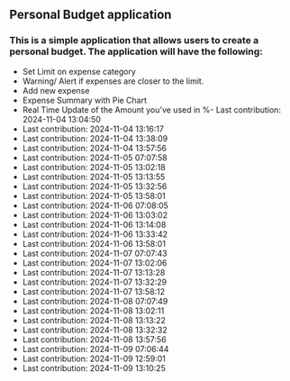 ## Personal Budget application

### This is a simple application that allows users to create a personal budget. The application will have the following:

- Set Limit on expense category
- Warning/ Alert if expenses are closer to the limit.
- Add new expense
- Expense Summary with Pie Chart
- Real Time Update of the Amount you've used in %- Last contribution: 2024-11-04 13:04:50
- Last contribution: 2024-11-04 13:16:17
- Last contribution: 2024-11-04 13:38:09
- Last contribution: 2024-11-04 13:57:56
- Last contribution: 2024-11-05 07:07:58
- Last contribution: 2024-11-05 13:02:18
- Last contribution: 2024-11-05 13:13:55
- Last contribution: 2024-11-05 13:32:56
- Last contribution: 2024-11-05 13:58:01
- Last contribution: 2024-11-06 07:08:05
- Last contribution: 2024-11-06 13:03:02
- Last contribution: 2024-11-06 13:14:08
- Last contribution: 2024-11-06 13:33:42
- Last contribution: 2024-11-06 13:58:01
- Last contribution: 2024-11-07 07:07:43
- Last contribution: 2024-11-07 13:02:06
- Last contribution: 2024-11-07 13:13:28
- Last contribution: 2024-11-07 13:32:29
- Last contribution: 2024-11-07 13:58:12
- Last contribution: 2024-11-08 07:07:49
- Last contribution: 2024-11-08 13:02:11
- Last contribution: 2024-11-08 13:13:22
- Last contribution: 2024-11-08 13:32:32
- Last contribution: 2024-11-08 13:57:56
- Last contribution: 2024-11-09 07:06:44
- Last contribution: 2024-11-09 12:59:01
- Last contribution: 2024-11-09 13:10:25
